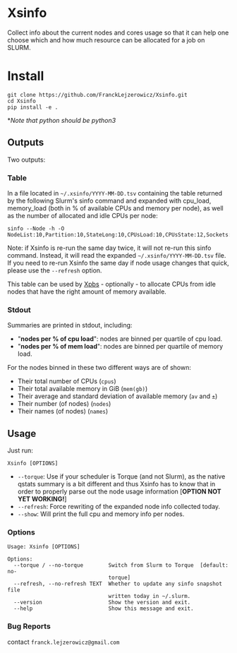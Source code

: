 # Xsinfo

Collect info about the current nodes and cores usage so that it can help one
choose which and how much resource can be allocated for a job on SLURM.
     
 # Install

```
git clone https://github.com/FranckLejzerowicz/Xsinfo.git
cd Xsinfo
pip install -e .
```
*_Note that python should be python3_

## Outputs

Two outputs:

### **Table**
In a file located in `~/.xsinfo/YYYY-MM-DD.tsv` containing the table returned
by the following Slurm's sinfo command and expanded with cpu_load, memory_load
(both in % of available CPUs and memory per node), as well as the number of
allocated and idle CPUs per node:

```
sinfo --Node -h -O NodeList:10,Partition:10,StateLong:10,CPUsLoad:10,CPUsState:12,Sockets:4,Cores:4,Threads:4,Memory:12,FreeMem:12
```
Note: if Xsinfo is re-run the same day twice, it will not re-run this  sinfo
command. Instead, it will read the expanded `~/.xsinfo/YYYY-MM-DD.tsv` file.
If you need to re-run Xsinfo the same day if node usage changes that quick,
please use the `--refresh` option.

This table can be used by [Xpbs](https://github.com/FranckLejzerowicz/Xpbs) - 
optionally - to allocate CPUs from idle nodes that have the right amount of
memory available.   

### **Stdout**

Summaries are printed in stdout, including:
- "**nodes per % of cpu load**": nodes are binned per quartile of cpu load.
- "**nodes per % of mem load**": nodes are binned per quartile of memory load.
  
For the nodes binned in these two different ways are of shown:
- Their total number of CPUs (`cpus`) 
- Their total available memory in GiB (`mem(gb)`) 
- Their average and standard deviation of available memory (`av` and `±`) 
- Their number (of nodes) (`nodes`) 
- Their names (of nodes) (`names`)

## Usage

Just run:
```
Xsinfo [OPTIONS]
```

* `--torque`: Use if your scheduler is Torque (and not Slurm), as the native
qstats summary is a bit different and thus Xsinfo has to know that in order to
properly parse out the node usage information [**OPTION NOT YET WORKING!**]
* `--refresh`: Force rewriting of the expanded node info collected today. 
* `--show`: Will print the full cpu and memory info per nodes. 

### Options

```
Usage: Xsinfo [OPTIONS]

Options:
  --torque / --no-torque        Switch from Slurm to Torque  [default: no-
                                torque]
  --refresh, --no-refresh TEXT  Whether to update any sinfo snapshot file
                                written today in ~/.slurm.
  --version                     Show the version and exit.
  --help                        Show this message and exit.
```

### Bug Reports

contact `franck.lejzerowicz@gmail.com`